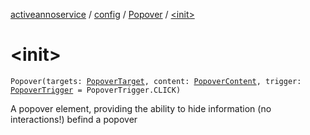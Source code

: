 [activeannoservice](../../index.md) / [config](../index.md) / [Popover](index.md) / [&lt;init&gt;](./-init-.md)

# &lt;init&gt;

`Popover(targets: `[`PopoverTarget`](../-popover-target/index.md)`, content: `[`PopoverContent`](../-popover-content/index.md)`, trigger: `[`PopoverTrigger`](../-popover-trigger/index.md)` = PopoverTrigger.CLICK)`

A popover element, providing the ability to hide information (no interactions!) befind a popover

